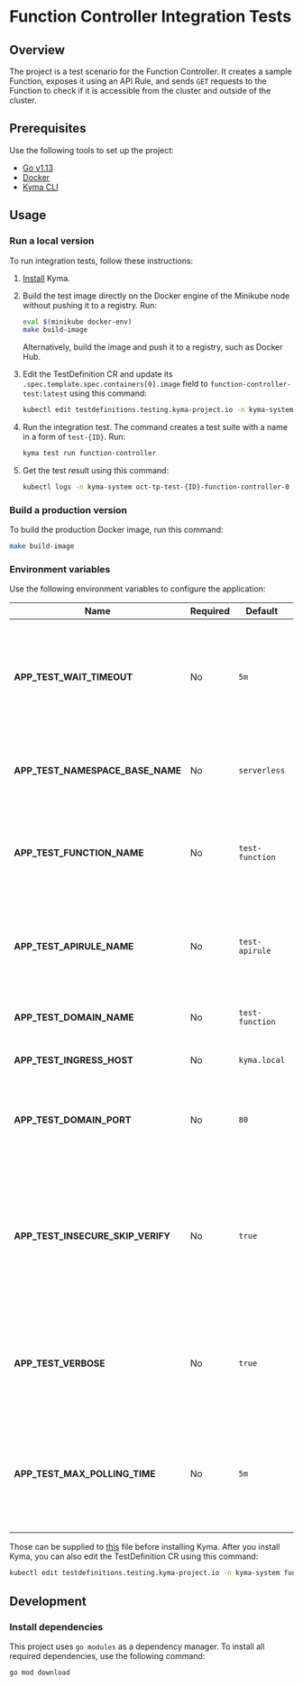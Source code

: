 # Function Controller Integration Tests

## Overview

The project is a test scenario for the Function Controller. It creates a sample Function, exposes it using an API Rule, and sends `GET` requests to the Function to check if it is accessible from the cluster and outside of the cluster.

## Prerequisites

Use the following tools to set up the project:

- [Go v1.13](https://golang.org)
- [Docker](https://www.docker.com/)
- [Kyma CLI](https://github.com/kyma-project/cli)

## Usage

### Run a local version

To run integration tests, follow these instructions:

1. [Install](https://kyma-project.io/docs/master/root/kyma/#installation-install-kyma-locally) Kyma.
2. Build the test image directly on the Docker engine of the Minikube node without pushing it to a registry. Run:

   ```bash
   eval $(minikube docker-env)
   make build-image
   ```

   Alternatively, build the image and push it to a registry, such as Docker Hub.

3. Edit the TestDefinition CR and update its `.spec.template.spec.containers[0].image` field to `function-controller-test:latest` using this command:

   ```bash
   kubectl edit testdefinitions.testing.kyma-project.io -n kyma-system function-controller
   ```

4. Run the integration test. The command creates a test suite with a name in a form of `test-{ID}`. Run:

   ```bash
   kyma test run function-controller
   ```

5. Get the test result using this command:

   ```bash
   kubectl logs -n kyma-system oct-tp-test-{ID}-function-controller-0 tests
   ```

### Build a production version

To build the production Docker image, run this command:

```bash
make build-image
```

### Environment variables

Use the following environment variables to configure the application:

| Name                                    | Required | Default                    | Description                                                                                                                                           |
| --------------------------------------- | -------- | -------------------------- | ----------------------------------------------------------------------------------------------------------------------------------------------------- |
| **APP_TEST_WAIT_TIMEOUT**               | No       | `5m`                       | The period of time for which the application waits for the resources to meet defined conditions                                                       |
| **APP_TEST_NAMESPACE_BASE_NAME**        | No       | `serverless`               | The name of the Namespace used during integration tests                                                                                               |
| **APP_TEST_FUNCTION_NAME**              | No       | `test-function`            | The name of the Function created and deleted during integration tests                                                                                 |
| **APP_TEST_APIRULE_NAME**               | No       | `test-apirule`             | The name of the API Rule created and deleted during integration tests                                                                                 |
| **APP_TEST_DOMAIN_NAME**                | No       | `test-function`            | The domain name used in the APIRule CR                                                                                                                |
| **APP_TEST_INGRESS_HOST**               | No       | `kyma.local`               | The Ingress host address                                                                                                                              |
| **APP_TEST_DOMAIN_PORT**                | No       | `80`                       | The port of the Service exposed by the API Rule in a given domain                                                                                     |
| **APP_TEST_INSECURE_SKIP_VERIFY**       | No       | `true`                     | The flag that controls whether tests use verification of the server's certificate and the host name to reach the Function                                       |
| **APP_TEST_VERBOSE**                    | No       | `true`                     | The value that controls whether tests log resources that are subject to change | 
| **APP_TEST_MAX_POLLING_TIME**           | No       | `5m`                       | The maximum period of time in which the Function must reconfigure after an update  | 

Those can be supplied to [this](../../resources/serverless/templates/tests/test.yaml) file before installing Kyma. After you install Kyma, you can also edit the TestDefinition CR using this command:

```bash
kubectl edit testdefinitions.testing.kyma-project.io -n kyma-system function-controller
```

## Development

### Install dependencies

This project uses `go modules` as a dependency manager. To install all required dependencies, use the following command:

```bash
go mod download
```
